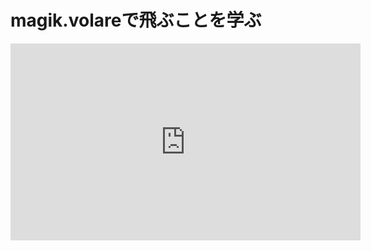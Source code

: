 
# magik.volareで飛ぶことを学ぶ

<iframe width="560" height="315" src="https://www.youtube.com/embed/3TuziyfpNFo" frameborder="0" allowfullscreen></iframe>
